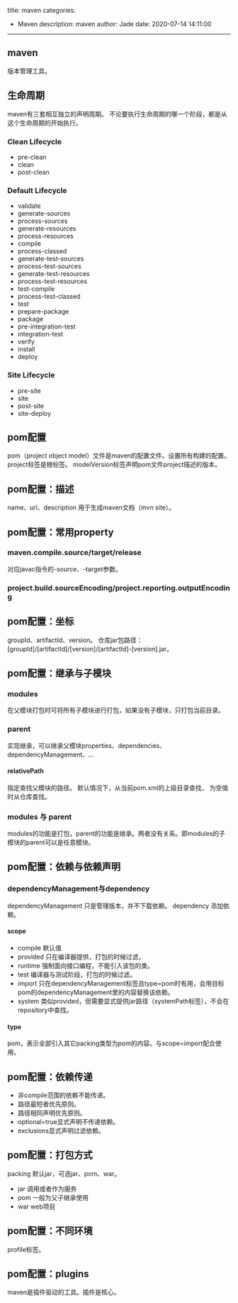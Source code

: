 title: maven
categories:
  - Maven
description: maven
author: Jade
date: 2020-07-14 14:11:00
---
  
## maven
版本管理工具。

## 生命周期
maven有三套相互独立的声明周期。
不论要执行生命周期的哪一个阶段，都是从这个生命周期的开始执行。

### Clean Lifecycle
- pre-clean
- clean
- post-clean

### Default Lifecycle
- validate
- generate-sources
- process-sources
- generate-resources
- process-resources
- compile
- process-classed
- generate-test-sources
- process-test-sources
- generate-test-resources
- process-test-resources
- test-compile
- process-test-classed
- test
- prepare-package
- package
- pre-integration-test
- integration-test
- verify
- install
- deploy

### Site Lifecycle
- pre-site
- site
- post-site
- site-deploy

## pom配置
pom（project object model）文件是maven的配置文件。设置所有构建的配置。
project标签是根标签。
modelVersion标签声明pom文件project描述的版本。

## pom配置：描述
name、url、description 用于生成maven文档（mvn site）。

## pom配置：常用property
### maven.compile.source/target/release
对应javac指令的-source、-target参数。

### project.build.sourceEncoding/project.reporting.outputEncoding


## pom配置：坐标
groupId、artifactId、version。
仓库jar包路径：\[groupId\]/\[artifactId\]/\[version\]/\[artifactId\]-\[version\].jar。

## pom配置：继承与子模块
### modules
在父模块打包时可将所有子模块进行打包，如果没有子模块，只打包当前目录。

### parent
实现继承，可以继承父模块properties、dependencies、dependencyManagement、...

#### relativePath
指定查找父模块的路径。
默认情况下，从当前pom.xml的上级目录查找， 为空值时从仓库查找。

### modules 与 parent
modules的功能是打包，parent的功能是继承。两者没有关系。即modules的子模块的parent可以是任意模块。

## pom配置：依赖与依赖声明
### dependencyManagement与dependency
dependencyManagement 只是管理版本，并不下载依赖。
dependency 添加依赖。

#### scope
- compile 默认值
- provided 只在编译器提供，打包的时候过滤，
- runtime 强制面向接口编程，不能引入该包的类。
- test 编译器与测试阶段，打包的时候过滤。
- import 只在dependencyManagement标签且type=pom时有用，会用目标pom的dependencyManagement里的内容替换该依赖。
- system 类似provided，但需要显式提供jar路径（systemPath标签），不会在repository中查找。

#### type
pom，表示全部引入其它packing类型为pom的内容。与scope=import配合使用。

## pom配置：依赖传递
- 非compile范围的依赖不能传递。
- 路径最短者优先原则。
- 路径相同声明优先原则。
- optional=true显式声明不传递依赖。
- exclusions显式声明过滤依赖。

## pom配置：打包方式
packing 默认jar，可选jar、pom、war。
- jar 调用或者作为服务
- pom 一般为父子继承使用
- war web项目

## pom配置：不同环境
profile标签。

## pom配置：plugins
maven是插件驱动的工具。插件是核心。

